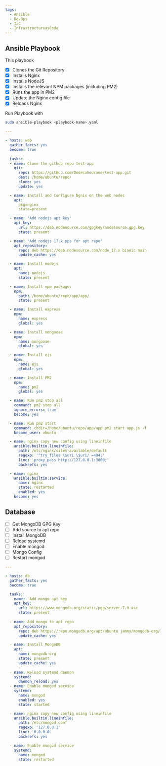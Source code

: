 ```yaml
---
tags:
  - Ansible
  - DevOps
  - IaC
  - InfrastructureasCode
---
```

## Ansible Playbook

This playbook

- [x] Clones the Git Repository
- [x] Installs Nginx
- [x] Installs NodeJS
- [x] Installs the relevant NPM packages (including PM2)
- [x] Runs the app in PM2
- [x] Update the Nginx config file
- [x] Reloads Nginx

Run Playbook with

```bash
sudo ansible-playbook <playbook-name>.yaml
```

```yaml
---

- hosts: web
  gather_facts: yes
  become: true
  
  tasks:
  - name: Clone the github repo test-app
    git:
      repo: https://github.com/Dodecahedrane/test-app.git
      dest: /home/ubuntu/repo/
      clone: yes
      update: yes

  - name: Install and Configure Ngnix on the web nodes
    apt:
      pkg=nginx
      state=present

  - name: "Add nodejs apt key"
    apt_key:
      url: https://deb.nodesource.com/gpgkey/nodesource.gpg.key
      state: present

  - name: "Add nodejs 17.x ppa for apt repo"
    apt_repository:
      repo: deb https://deb.nodesource.com/node_17.x bionic main
      update_cache: yes

  - name: Install nodejs
    apt:
      name: nodejs
      state: present

  - name: Install npm packages
    npm:
      path: /home/ubuntu/repo/app/app/
      state: present

  - name: Install express
    npm:
      name: express
      global: yes

  - name: Install mongoose
    npm:
      name: mongoose
      global: yes

  - name: Install ejs
    npm:
      name: ejs
      global: yes

  - name: Install PM2
    npm:
      name: pm2
      global: yes

  - name: Run pm2 stop all
    command: pm2 stop all
    ignore_errors: true
    become: yes

  - name: Run pm2 start
    command: chdir=/home/ubuntu/repo/app/app pm2 start app.js -f
    become_user: ubuntu

  - name: nginx copy new config using lineinfile
    ansible.builtin.lineinfile:
      path: /etc/nginx/sites-available/default
      regexp: '^try_files \$uri \$uri/ =404;'
      line: 'proxy_pass http://127.0.0.1:3000;'
      backrefs: yes

  - name: nginx
    ansible.builtin.service:
      name: nginx
      state: restarted
      enabled: yes
    become: yes
```

## Database

- [ ] Get MongoDB GPG Key
- [ ] Add source to apt repo
- [ ] Install MongoDB
- [ ] Reload systemd
- [ ] Enable mongod
- [ ] Mongo Config
- [ ] Restart mongod

```yaml
---

- hosts: db
  gather_facts: yes
  become: true

  tasks:
  - name:  Add mongo apt key
    apt_key:
      url: https://www.mongodb.org/static/pgp/server-7.0.asc
      state: present
      
  - name: Add mongo to apt repo
    apt_repository:
      repo: deb https://repo.mongodb.org/apt/ubuntu jammy/mongodb-org/7.0 multiverse
      update_cache: yes

  - name: Install MongoDB 
    apt: 
      name: mongodb-org 
      state: present 
      update_cache: yes
      - 
  - name: Reload systemd daemon
    systemd:
      daemon_reload: yes
  - name: Enable mongod service
    systemd:
      name: mongod
      enabled: yes
      state: started

  - name: nginx copy new config using lineinfile
    ansible.builtin.lineinfile:
      path: /etc/mongod.conf
      regexp: '127.0.0.1'
      line: '0.0.0.0'
      backrefs: yes

  - name: Enable mongod service
    systemd:
      name: mongod
      state: restarted

```